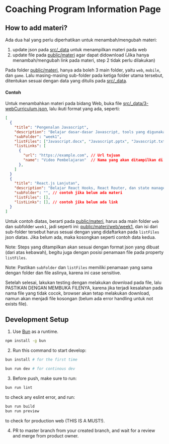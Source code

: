 # Coaching Program Information Page

## How to add materi?

Ada dua hal yang perlu diperhatikan untuk menambah/mengubah materi:

1. update json pada [src/\_data](src/_data/) untuk menampilkan materi pada web
2. update file pada [public/materi](public/materi/) agar dapat didownload (Jika hanya menambah/mengubah link pada materi, step 2 tidak perlu dilakukan)

Pada folder [public/materi](public/materi/), hanya ada boleh 3 main folder, yaitu `web`, `mobile`, dan `game`.
Lalu masing-masing sub-folder pada ketiga folder utama tersebut, ditentukan sesuai dengan data yang ditulis pada [src/\_data](src/_data/).

#### Contoh

Untuk menambahkan materi pada bidang Web, buka file [src/\_data/3-webCurriculum.json](src/_data/3-webCurriculum.json), lalu ikuti format yang ada, seperti:

```json
[
  {
    "title": "Pengenalan Javascript",
    "description": "Belajar dasar-dasar Javascript, tools yang digunakan, dan konsep-konsep dasar pemrograman.",
    "subFolder": "week1",
    "listFiles": ["Javascript.docx", "Javascript.pptx", "Javascript.txt"],
    "listLinks": [
      {
        "url": "https://example.com", // Url tujuan
        "name": "Video Pembelajaran"  // Nama yang akan ditampilkan di web
      },
    ]
  }
  {
    "title": "React.js Lanjutan",
    "description": "Belajar React Hooks, React Router, dan state management.",
    "subFolder": "", // contoh jika belum ada materi
    "listFiles": [],
    "listLinks": [], // contoh jika belum ada link
  }
]
```

Untuk contoh diatas, berarti pada [public/materi](public/materi/), harus ada main folder `web` dan subfolder `week1`, jadi seperti ini: [public/materi/web/week1](public/materi/web/week1/), dan isi dari sub-folder tersebut harus sesuai dengan yang didaftarkan pada `listFiles` json diatas. Jika belum ada, maka kosongkan seperti contoh data kedua.

Note: Steps yang ditampilkan akan sesuai dengan format json yang dibuat (dari atas kebawah), begitu juga dengan posisi penamaan file pada property `listFiles`.

Note: Pastikan `subFolder` dan `listFiles` memiliki penamaan yang sama dengan folder dan file aslinya, karena ini case sensitive.

Setelah selesai, lakukan testing dengan melakukan download pada file, lalu PASTIKAN DENGAN MEMBUKA FILENYA, karena jika terjadi kesalahan pada nama file yang tidak cocok, browser akan tetap melakukan download, namun akan menjadi file kosongan (belum ada error handling untuk not exists file).

## Development Setup

1. Use [Bun](https://bun.sh/) as a runtime.

```bash
npm install -g bun
```

2. Run this command to start develop:

```bash
bun install # for the first time
```

```bash
bun run dev # for continous dev
```

3. Before push, make sure to run:

```bash
bun run lint
```

to check any eslint error, and run:

```bash
bun run build
bun run preview
```

to check for production web (THIS IS A MUST!).

4. PR to master branch from your created branch, and wait for a review and merge from product owner.
